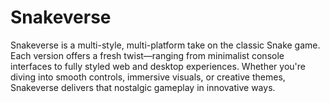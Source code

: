 # Snakeverse
Snakeverse is a multi-style, multi-platform take on the classic Snake game. Each version offers a fresh twist—ranging from minimalist console interfaces to fully styled web and desktop experiences. Whether you're diving into smooth controls, immersive visuals, or creative themes, Snakeverse delivers that nostalgic gameplay in innovative ways.
